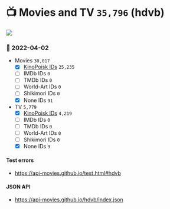 # :tv: Movies and TV `35,796` (hdvb)

<a href="https://API-Movies.github.io"><img src="https://API-Movies.github.io/banner.png?cache"></a>

### :date: 2022-04-02
- Movies `30,017`
  - [x] <a href="https://API-Movies.github.io/hdvb/movie_kinopoisk_ids.json">KinoPoisk IDs</a> `25,235`
  - [ ] IMDb IDs `0`
  - [ ] TMDb IDs `0`
  - [ ] World-Art IDs `0`
  - [ ] Shikimori IDs `0`
  - [x] None IDs `91`
- TV `5,779`
  - [x] <a href="https://API-Movies.github.io/hdvb/tv_kinopoisk_ids.json">KinoPoisk IDs</a> `4,219`
  - [ ] IMDb IDs `0`
  - [ ] TMDb IDs `0`
  - [ ] World-Art IDs `0`
  - [ ] Shikimori IDs `0`
  - [x] None IDs `9`
#### Test errors
- <a href='https://api-movies.github.io/test.html#hdvb'>https://api-movies.github.io/test.html#hdvb</a>
#### JSON API
- <a href='https://api-movies.github.io/hdvb/index.json'>https://api-movies.github.io/hdvb/index.json</a>
